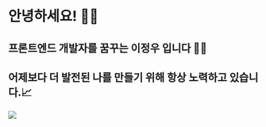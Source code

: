 # 안녕하세요! 🙇‍♂️
## 프론트엔드 개발자를 꿈꾸는 이정우 입니다 👨‍💻
## 어제보다 더 발전된 나를 만들기 위해 항상 노력하고 있습니다.📈

<img src="https://github-readme-stats.vercel.app/api/top-langs/?username=handsomejeongwoo&theme=dracula&exclude_repo=Computer-Science-Engineering&layout=compact&langs_count=10"/>
<!--
**handsomejeongwoo/handsomejeongwoo** is a ✨ _special_ ✨ repository because its `README.md` (this file) appears on your GitHub profile.

Here are some ideas to get you started:

- 🔭 I’m currently working on ...
- 🌱 I’m currently learning ...
- 👯 I’m looking to collaborate on ...
- 🤔 I’m looking for help with ...
- 💬 Ask me about ...
- 📫 How to reach me: ...
- 😄 Pronouns: ...
- ⚡ Fun fact: ...
-->
